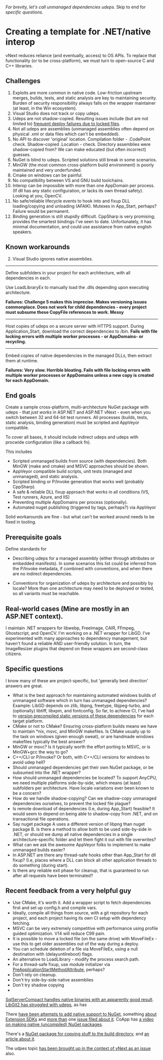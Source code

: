 
*For brevity, let's call unmanaged dependencies udeps.* Skip to end for *specific questions*. 

# Creating a template for .NET/native interop

vNext reduces reliance (and eventually, access) to OS APIs. To replace that functionality (or to be cross-platform), we must turn to open-source C and C++ libraries.

## Challenges

1. Exploits are more common in native code. Low-friction upstream merges, builds, tests, and static analysis are key to maintaining security. Burden of security responsibility always falls on the wrapper maintainer (at least, in the Win ecosystem).
2. Visual Studio does not track or copy udeps.
3. Udeps are not shadow-copied. Resulting issues include (but are not limited to) [frequent deploy failures due to locked files](https://github.com/projectkudu/kudu/issues/1122).
4. Not all udeps are assemblies (unmanaged assemblies often depend on physical .xml or data files which can't be embedded).
5. No API to discover 'original' location. Compilation folder - .CodePoint check. Shadow-copied .Location - check. Directory assemblies were shadow-copied from? We can make educated (but often incorrect) guesses. 
6. NuGet is blind to udeps. Scripted solutions still break in some scenarios.
7. MinGW (the most common cross-platform build environment) is poorly maintained and very underfunded. 
8. Cmake on windows can be painful.
9. No compatibility between VS and GNU build toolchains. 
10. Interop can be impossible with more than one AppDomain per process. (If dll has any static configuration, or lacks its own thread safety). Looking at you, OpenCV.
11. No safe/reliable lifecycle events to hook into and fixup DLL loading/copying and unloading (AFAIK). Mutexes in App_Start, perhaps? Failure would be permanent.
12. Binding generation is still stupidly difficult. CppSharp is very promising; provides the smartest bindings I've seen to date. Unfortunately, it has minimal documentation, and could use assistance from native english speakers.


## Known workarounds

2) Visual Studio ignores native assemblies.

---

Define subfolders in your project for each architecture, with all dependencies in each.

Use LoadLibraryEx to manually load the .dlls depending upon executing architecture. 

**Failures: Challenge 5 makes this imprecise. Makes versioning issues commonplace. Does not work for child dependencies - every project must subsume these CopyFile references to work. Messy**

---

Host copies of udeps on a secure server with HTTPS support. During Application_Start, download the correct dependencies to /bin. **Fails with file locking errors with multiple worker processes - or AppDomains- or recycling.**

---

Embed copies of native dependencies in the managed DLLs, then extract them at runtime. 

**Failures: Very slow. Horrible bloating. Fails with file locking errors with multiple worker processes or AppDomains unless a new copy is created for each AppDomain.**


## End goals

Create a sample cross-platform, multi-architecture NuGet package with udeps - that *just works* in ASP.NET and ASP.NET vNext - even when you switch between 32 and 64-bit test runners. All processes (builds, tests, static analysis, binding generation) must be scripted and AppVeyor compatible.

To cover all bases, it should include indirect udeps and udeps with procwide configuration (like a callback fn).

This includes

* Scripted unmanaged builds from source (with dependencies). Both MinGW (make and cmake) and MSVC approaches should be shown.
* AppVeyor compatible build scripts, unit tests (managed and unmanaged), and static analysis.
* Scripted binding or P/Invoke generation that works well (probably CppSharp).
* A safe & reliable DLL fixup approach that works in all conditions (VS, Test runners, Azure, and IIS)
* Preventing multiple AppDomains per process (optionally).
* Automated nuget publishing (triggered by tags, perhaps?) via AppVeyor

Solid workarounds are fine - but what can't be worked around needs to be fixed in tooling. 


## Prerequisite goals

Define standards for

* Describing udeps for a managed assembly (either through attributes or embedded manifests). In some scenarios this list could be inferred from the P/Invoke metadata, if combined with conventions, and when there are no indirect dependencies.

* Conventions for organization of udeps by architecture and possibly by locale? More than one architecture may need to be deployed or tested, so all variants must be reachable. 

## Real-world cases (Mine are mostly in an ASP.NET context).

I maintain .NET wrappers for libwebp, FreeImage, CAIR, FFmpeg, Ghostscript, and OpenCV. I'm working on a .NET wrapper for LibGD. I've experimented with many approaches to dependency management, but haven't found a reliable AND user-friendly solution. In turn, the ImageResizer plugins that depend on these wrappers are second-class citizens.

## Specific questions 

I know many of these are project-specific, but 'generally best direction' answers are great.

* What is the best approach for maintaining automated windows builds of unmanaged software which in turn has unmanaged dependencies? Example: LibGD depends on zlib, libpng, freetype, libjpeg-turbo, and (optionally) libtiff, libxpm, and fontconfig. So far, to achieve CI, I've had to [version precompiled static versions of these dependencies](https://github.com/imazen/gd-libgd/blob/master/appveyor.yml) for each target platform. 
* CMake or not to CMake? Ensuring cross-platform builds means we have to maintain *nix, msvc, and MinGW makefiles. Is CMake usually up to the task on windows (given enough sweat), or are handmade windows makefiles typically the best answer?
* MinGW or msvc? Is it typically worth the effort porting to MSVC, or is MinGW+gcc the way to go?
* C++/CLI or P/Invoke? Or both, with C++/CLI versions for windows to avoid udep hell?
* Should unmanaged dependencies get their own NuGet package, or be subsumed into the .NET wrapper?
* How should unmanaged dependencies be located? To support AnyCPU, we need multiple platforms side-by-side, which means (at least) subfolders per architecture. Have locale variations ever been known to be a concern?
* How do we handle shadow-copying? Can we shadow-copy unmanaged dependencies ourselves, to prevent the locked file plague?
* Is remote download of dependencies (I.e, during App_Start) feasible? It would seem to depend on being able to shadow-copy from .NET, and on transactional file operations.
* Say nuget package A uses a different version of libpng than nuget package B. Is there a method to allow both to be used side-by-side in .NET, or should we dump all native dependencies in a single architecture-specific folder and let them fight it out with file overwrites?
* What can we ask the awesome AppVeyor folks to implement to make unmanaged builds easier?
* In ASP.NET are there any thread-safe hooks other than App_Start for dll fixup? (I.e, places where a DLL can block all other application threads to do something (during start). 
* Is there any reliable exit phase for cleanup, that is guaranteed to run after all requests have been terminated?

## Recent feedback from a very helpful guy

* Use CMake, it's worth it. Add a wrapper script to fetch dependencies first and set up config.h and compile vars.
* Ideally, compile all things from source, with a git repository for each project, and each project having its own CI setup with dependency fetching.
* MSVC can be very extremely competitive with performance using profile guided optimization. V14 will reduce C99 pain.
* It is possible to move a locked file (on the same drive) with MoveFileEx - use this to get older assemblies out of the way during a deploy. 
* You can schedule deletion of a file via MoveFileEx, using a null destination with (delayuntilreboot) flags.
* An alternative to LoadLibrary - modify the process search path.
* For a thread-safe fixup, use module initializer via [PreApplicationStartMethodAttribute](http://msdn.microsoft.com/en-us/library/system.web.preapplicationstartmethodattribute.aspx), perhaps?
* Don't rely on cleanup.
* Don't try side-by-side native assemblies
* Don't try shadow copying
* 

[SqlServerCompact handles native binaries with an apparently good result](https://github.com/projectkudu/kudu/issues/943). [LibGit2 has struggled with udeps](https://github.com/libgit2/libgit2sharp/pull/700), as has 


There [have been attempts to add native support to NuGet](http://nuget.codeplex.com/discussions/412012), something [about Extension SDKs](https://nuget.codeplex.com/discussions/396720)  and [more than](https://npe.codeplex.com/discussions/462174)  one [issue filed about it](http://nuget.codeplex.com/workitem/1221). CoApp has [a video on making native (uncompiled) NuGet packages](https://www.youtube.com/watch?v=l4MAkR13JPA). 


There's a [NuGet package for copying stuff to the build directory](https://github.com/baseclass/Contrib.Nuget), and [an article about it](http://www.baseclass.ch/blog/Lists/Beitraege/Post.aspx?ID=6&mobile=0). 

The udpes topic [has been brought up in the context of vNext as an issue](https://github.com/aspnet/KRuntime/issues/402) also.
